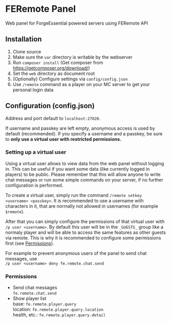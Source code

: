 # FERemote Panel

Web panel for ForgeEssential powered servers using FERemote API

## Installation

 1. Clone source
 2. Make sure the `var` directory is writable by the webserver
 3. Run `composer install` (Get composer from https://getcomposer.org/download/)
 4. Set the `web` directory as document root
 5. (Optionally) Configure settings via `config/config.json`
 6. Use `/remote` command as a player on your MC server to get your personal login data

## Configuration (config.json)

Address and port default to `localhost:27020`.

If username and passkey are left empty, anonymous access is used by default (recommended).
If you specify a username and a passkey, be sure to **only use a virtual user with restricted permissions.**

### Setting up a virtual user

Using a virtual user allows to view data from the web panel without logging in.
This can be useful if you want some data (like currently logged in players) to be public.
Please remember that this will allow anyone to write chat messages or run some simple commands on your server,
if no further configuration is performed.

To create a virtual user, simply run the command `/remote setkey <username> <passkey>`.
It is recommended to use a username with characters in it, that are normally not allowed in usernames (for example `$remote`).

After that you can simply configure the permissions of that virtual user with `/p user <username>`.
By default this user will be in the `_GUESTS_` group like a normaly player and will be able to access the same features as other guests via remote.
This is why it is recommended to configure some permissions first (see [Permissions](#permissions)).

For example to prevent anonymous users of the panel to send chat messages, use  
`/p user <username> deny fe.remote.chat.send`

### Permissions

* Send chat messages  
  `fe.remote.chat.send`
* Show player list  
  base: `fe.remote.player.query`  
  location: `fe.remote.player.query.location`  
  health, etc.: `fe.remote.player.query.detail`
